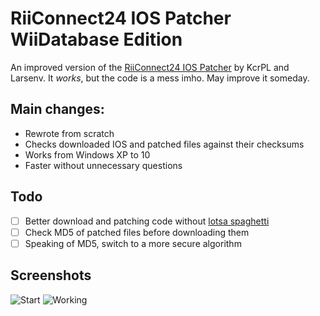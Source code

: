 RiiConnect24 IOS Patcher WiiDatabase Edition
============================================

An improved version of the [RiiConnect24 IOS Patcher](https://github.com/RiiConnect24/IOS-Patcher) by KcrPL and Larsenv. It *works*, but the code is a mess imho. May improve it someday.

## Main changes:
* Rewrote from scratch
* Checks downloaded IOS and patched files against their checksums
* Works from Windows XP to 10
* Faster without unnecessary questions

## Todo
* [ ] Better download and patching code without [lotsa spaghetti](https://abload.de/img/hqdefaultj8s9a.jpg)
* [ ] Check MD5 of patched files before downloading them
* [ ] Speaking of MD5, switch to a more secure algorithm

## Screenshots
![Start](https://abload.de/img/virtualbox_windowsxp_63s3c.png)
![Working](https://abload.de/img/virtualbox_windowsxp_iesxh.png)
